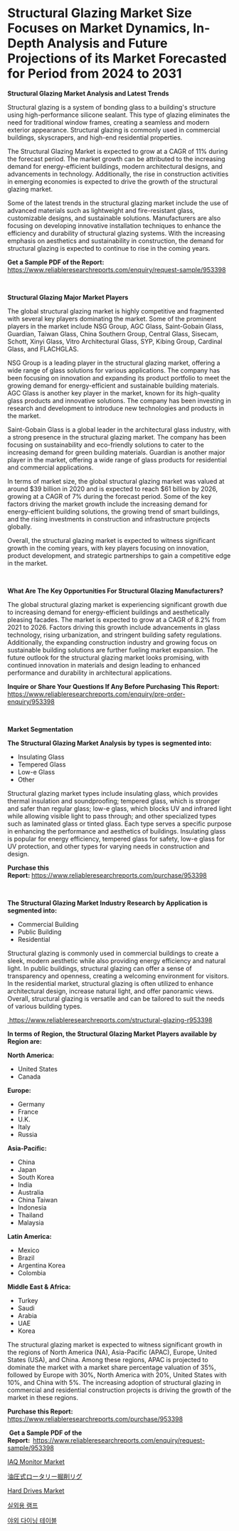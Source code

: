 <p><h1>Structural Glazing Market Size Focuses on Market Dynamics, In-Depth Analysis and Future Projections of its Market Forecasted for Period from 2024 to 2031</h1></p><p><strong>Structural Glazing Market Analysis and Latest Trends</strong></p>
<p><p>Structural glazing is a system of bonding glass to a building's structure using high-performance silicone sealant. This type of glazing eliminates the need for traditional window frames, creating a seamless and modern exterior appearance. Structural glazing is commonly used in commercial buildings, skyscrapers, and high-end residential properties.</p><p>The Structural Glazing Market is expected to grow at a CAGR of 11% during the forecast period. The market growth can be attributed to the increasing demand for energy-efficient buildings, modern architectural designs, and advancements in technology. Additionally, the rise in construction activities in emerging economies is expected to drive the growth of the structural glazing market.</p><p>Some of the latest trends in the structural glazing market include the use of advanced materials such as lightweight and fire-resistant glass, customizable designs, and sustainable solutions. Manufacturers are also focusing on developing innovative installation techniques to enhance the efficiency and durability of structural glazing systems. With the increasing emphasis on aesthetics and sustainability in construction, the demand for structural glazing is expected to continue to rise in the coming years.</p></p>
<p><strong>Get a Sample PDF of the Report:&nbsp;</strong> <a href="https://www.reliableresearchreports.com/enquiry/request-sample/953398">https://www.reliableresearchreports.com/enquiry/request-sample/953398</a></p>
<p>&nbsp;</p>
<p><strong>Structural Glazing Major Market Players</strong></p>
<p><p>The global structural glazing market is highly competitive and fragmented with several key players dominating the market. Some of the prominent players in the market include NSG Group, AGC Glass, Saint-Gobain Glass, Guardian, Taiwan Glass, China Southern Group, Central Glass, Sisecam, Schott, Xinyi Glass, Vitro Architectural Glass, SYP, Kibing Group, Cardinal Glass, and FLACHGLAS.</p><p>NSG Group is a leading player in the structural glazing market, offering a wide range of glass solutions for various applications. The company has been focusing on innovation and expanding its product portfolio to meet the growing demand for energy-efficient and sustainable building materials. AGC Glass is another key player in the market, known for its high-quality glass products and innovative solutions. The company has been investing in research and development to introduce new technologies and products in the market.</p><p>Saint-Gobain Glass is a global leader in the architectural glass industry, with a strong presence in the structural glazing market. The company has been focusing on sustainability and eco-friendly solutions to cater to the increasing demand for green building materials. Guardian is another major player in the market, offering a wide range of glass products for residential and commercial applications.</p><p>In terms of market size, the global structural glazing market was valued at around $39 billion in 2020 and is expected to reach $61 billion by 2026, growing at a CAGR of 7% during the forecast period. Some of the key factors driving the market growth include the increasing demand for energy-efficient building solutions, the growing trend of smart buildings, and the rising investments in construction and infrastructure projects globally.</p><p>Overall, the structural glazing market is expected to witness significant growth in the coming years, with key players focusing on innovation, product development, and strategic partnerships to gain a competitive edge in the market.</p></p>
<p>&nbsp;</p>
<p><strong>What Are The Key Opportunities For Structural Glazing Manufacturers?</strong></p>
<p><p>The global structural glazing market is experiencing significant growth due to increasing demand for energy-efficient buildings and aesthetically pleasing facades. The market is expected to grow at a CAGR of 8.2% from 2021 to 2026. Factors driving this growth include advancements in glass technology, rising urbanization, and stringent building safety regulations. Additionally, the expanding construction industry and growing focus on sustainable building solutions are further fueling market expansion. The future outlook for the structural glazing market looks promising, with continued innovation in materials and design leading to enhanced performance and durability in architectural applications.</p></p>
<p><strong>Inquire or Share Your Questions If Any Before Purchasing This Report:</strong> <a href="https://www.reliableresearchreports.com/enquiry/pre-order-enquiry/953398">https://www.reliableresearchreports.com/enquiry/pre-order-enquiry/953398</a></p>
<p>&nbsp;</p>
<p><strong>Market Segmentation</strong></p>
<p><strong>The Structural Glazing Market Analysis by types is segmented into:</strong></p>
<p><ul><li>Insulating Glass</li><li>Tempered Glass</li><li>Low-e Glass</li><li>Other</li></ul></p>
<p><p>Structural glazing market types include insulating glass, which provides thermal insulation and soundproofing; tempered glass, which is stronger and safer than regular glass; low-e glass, which blocks UV and infrared light while allowing visible light to pass through; and other specialized types such as laminated glass or tinted glass. Each type serves a specific purpose in enhancing the performance and aesthetics of buildings. Insulating glass is popular for energy efficiency, tempered glass for safety, low-e glass for UV protection, and other types for varying needs in construction and design.</p></p>
<p><strong>Purchase this Report:&nbsp;</strong><a href="https://www.reliableresearchreports.com/purchase/953398">https://www.reliableresearchreports.com/purchase/953398</a></p>
<p>&nbsp;</p>
<p><strong>The Structural Glazing Market Industry Research by Application is segmented into:</strong></p>
<p><ul><li>Commercial Building</li><li>Public Building</li><li>Residential</li></ul></p>
<p><p>Structural glazing is commonly used in commercial buildings to create a sleek, modern aesthetic while also providing energy efficiency and natural light. In public buildings, structural glazing can offer a sense of transparency and openness, creating a welcoming environment for visitors. In the residential market, structural glazing is often utilized to enhance architectural design, increase natural light, and offer panoramic views. Overall, structural glazing is versatile and can be tailored to suit the needs of various building types.</p></p>
<p><a href="https://www.reliableresearchreports.com/structural-glazing-r953398">&nbsp;https://www.reliableresearchreports.com/structural-glazing-r953398</a></p>
<p><strong>In terms of Region, the Structural Glazing Market Players available by Region are:</strong></p>
<p>
    <p> <strong> North America: </strong>
        <ul>
            <li>United States</li>
            <li>Canada</li>
        </ul>
        </p> 
    <p> <strong> Europe: </strong>
        <ul>
            <li>Germany</li>
            <li>France</li>
            <li>U.K.</li>
            <li>Italy</li>
            <li>Russia</li>
        </ul>
        </p> 
    <p> <strong> Asia-Pacific: </strong>
        <ul>
            <li>China</li>
            <li>Japan</li>
            <li>South Korea</li>
            <li>India</li>
            <li>Australia</li>
            <li>China Taiwan</li>
            <li>Indonesia</li>
            <li>Thailand</li>
            <li>Malaysia</li>
        </ul>
        </p> 
    <p> <strong> Latin America: </strong>
        <ul>
            <li>Mexico</li>
            <li>Brazil</li>
            <li>Argentina Korea</li>
            <li>Colombia</li>
        </ul>
        </p> 
    <p> <strong> Middle East & Africa: </strong>
        <ul>
            <li>Turkey</li>
            <li>Saudi</li>
            <li>Arabia</li>
            <li>UAE</li>
            <li>Korea</li>
        </ul>
    </p>
    </p>
<p><p>The structural glazing market is expected to witness significant growth in the regions of North America (NA), Asia-Pacific (APAC), Europe, United States (USA), and China. Among these regions, APAC is projected to dominate the market with a market share percentage valuation of 35%, followed by Europe with 30%, North America with 20%, United States with 10%, and China with 5%. The increasing adoption of structural glazing in commercial and residential construction projects is driving the growth of the market in these regions.</p></p>
<p><strong>Purchase this Report: </strong><a href="https://www.reliableresearchreports.com/purchase/953398">https://www.reliableresearchreports.com/purchase/953398</a></p>
<p>&nbsp;<strong>Get a Sample PDF of the Report:&nbsp;&nbsp;</strong><a href="https://www.reliableresearchreports.com/enquiry/request-sample/953398">https://www.reliableresearchreports.com/enquiry/request-sample/953398</a></p>
<p><strong></strong></p>
<p><p><a href="https://www.linkedin.com/pulse/iaq-monitor-market-competitive-analysis-trends-forecast-l4h7c?trackingId=jM%2BB%2B7kjVaQ26w%2FfxDvxyg%3D%3D">IAQ Monitor Market</a></p><p><a href="https://github.com/dathomson6534/Market-Research-Report-List-1/blob/main/709398455049.md">油圧式ロータリー掘削リグ</a></p><p><a href="https://www.linkedin.com/pulse/hard-drives-market-insights-cagr-trends-growth-strategies-skdsc?trackingId=RVPNB43j%2Fnz6HD0cK8HbhA%3D%3D">Hard Drives Market</a></p><p><a href="https://github.com/khytkeqagplkzqvh/Market-Research-Report-List-2/blob/main/969575652739.md">실외용 램프</a></p><p><a href="https://github.com/TimmyMann6767/Market-Research-Report-List-1/blob/main/109647052740.md">야외 다이닝 테이블</a></p></p>